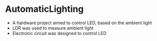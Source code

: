 # AutomaticLighting

*  A hardware project aimed to control LED, based on the ambient light
*  LDR was used to measure ambient light
*  Electronic circuit was designed to control LED
